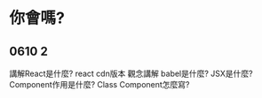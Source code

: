 # 你會嗎?

## 0610 2
講解React是什麼?
react cdn版本 觀念講解
babel是什麼?
JSX是什麼?
Component作用是什麼?
Class Component怎麼寫?